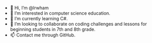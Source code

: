 - 👋 Hi, I’m @lrwham
- 👀 I’m interested in computer science education.
- 🌱 I’m currently learning C#.
- 💞️ I’m looking to collaborate on coding challenges and lessons for beginning students in 7th and 8th grade.
- 📫 Contact me through GitHub.
<!---
lrwham/lrwham is a ✨ special ✨ repository because its `README.md` (this file) appears on your GitHub profile.
You can click the Preview link to take a look at your changes.
--->
